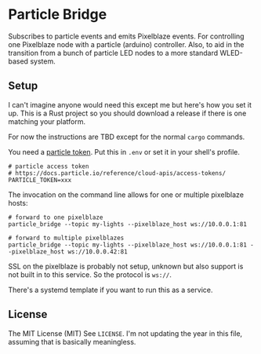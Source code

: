 # Particle Bridge

Subscribes to particle events and emits Pixelblaze events.  For controlling one Pixelblaze node with a particle (arduino) controller.  Also, to aid in the transition from a bunch of particle LED nodes to a more standard WLED-based system.


## Setup

I can't imagine anyone would need this except me but here's how you set it up.  This is a Rust project so you should download a release if there is one matching your platform.

For now the instructions are TBD except for the normal `cargo` commands.

You need a [particle token](https://docs.particle.io/reference/cloud-apis/access-tokens/).  Put this in `.env` or set it in your shell's profile.

```
# particle access token
# https://docs.particle.io/reference/cloud-apis/access-tokens/
PARTICLE_TOKEN=xxx
```

The invocation on the command line allows for one or multiple pixelblaze hosts:
```
# forward to one pixelblaze
particle_bridge --topic my-lights --pixelblaze_host ws://10.0.0.1:81

# forward to multiple pixelblazes
particle_bridge --topic my-lights --pixelblaze_host ws://10.0.0.1:81 --pixelblaze_host ws://10.0.0.42:81
```

SSL on the pixelblaze is probably not setup, unknown but also support is not built in to this service.  So the protocol is `ws://`.

There's a systemd template if you want to run this as a service.


## License

The MIT License (MIT)
See `LICENSE`.  I'm not updating the year in this file, assuming that is basically meaningless.
